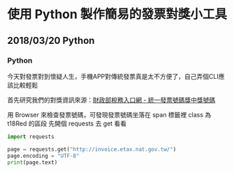 # 使用 Python 製作簡易的發票對獎小工具
## 2018/03/20 Python

### Python

今天對發票對到懷疑人生，手機APP對傳統發票真是太不方便了，自己弄個CLI應該比較輕鬆

首先研究我們的對獎資訊來源：[財政部稅務入口網 - 統一發票號碼獎中獎號碼](http://invoice.etax.nat.gov.tw/)

用 Browser 來檢查發票號碼，可發現發票號碼坐落在 span 標籤裡 class 為 t18Red 的區段
先開個 requests 去 get 看看

```Python
import requests

page = requests.get("http://invoice.etax.nat.gov.tw/")
page.encoding = "UTF-8"
print(page.text)
```